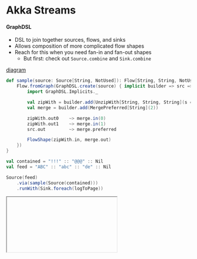 # Akka Streams

#### GraphDSL

- DSL to join together sources, flows, and sinks
- Allows composition of more complicated flow shapes
- Reach for this when you need fan-in and fan-out shapes
  - But first: check out `Source.combine` and `Sink.combine`

<a href="/resources/graphdslflow.png" target="blank">diagram</a>

```scala
def sample(source: Source[String, NotUsed]): Flow[String, String, NotUsed] = {
    Flow.fromGraph(GraphDSL.create(source) { implicit builder => src =>
        import GraphDSL.Implicits._

        val zipWith = builder.add(UnzipWith[String, String, String](s => s.take(2) -> s.drop(2)))
        val merge = builder.add(MergePreferred[String](2))

        zipWith.out0    ~> merge.in(0)
        zipWith.out1    ~> merge.in(1)
        src.out         ~> merge.preferred

        FlowShape(zipWith.in, merge.out)
    })
}

val contained = "!!!" :: "@@@" :: Nil
val feed = "ABC" :: "abc" :: "de" :: Nil

Source(feed)
    .via(sample(Source(contained)))
    .runWith(Sink.foreach(logToPage))
```

<iframe class="sample" data-src="/samples/graph-dsl"></iframe>
